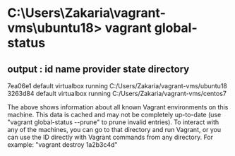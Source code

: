 # C:\Users\Zakaria\vagrant-vms\ubuntu18> vagrant global-status 
output : 
id       name    provider   state    directory                             
--------------------------------------------------------------------------
7ea06e1  default virtualbox running C:/Users/Zakaria/vagrant-vms/ubuntu18 
3263d84  default virtualbox running C:/Users/Zakaria/vagrant-vms/centos7  
 
The above shows information about all known Vagrant environments
on this machine. This data is cached and may not be completely
up-to-date (use "vagrant global-status --prune" to prune invalid
entries). To interact with any of the machines, you can go to that
directory and run Vagrant, or you can use the ID directly with
Vagrant commands from any directory. For example:
"vagrant destroy 1a2b3c4d"